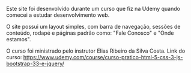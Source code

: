 Este site foi desenvolvido durante um curso que fiz na Udemy quando comecei a estudar desenvolvimento web.

O site possui um layout simples, com barra de navegação, sessões de conteúdo, rodapé e páginas padrão como: "Fale Conosco" e "Onde estamos".

O curso foi ministrado pelo instrutor Elias Ribeiro da Silva Costa. Link do curso: https://www.udemy.com/course/curso-pratico-html-5-css-3-js-bootstrap-33-e-jquery/